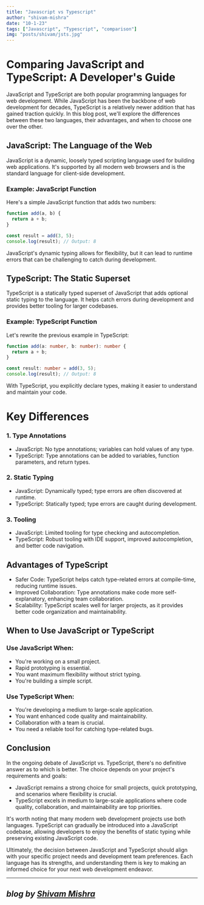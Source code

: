 ```yaml
---
title: "Javascript vs Typescript"
author: "shivam-mishra"
date: "10-1-23"
tags: ["Javascript", "Typescript", "comparison"]
img: "posts/shivam/jsts.jpg"
---
```


# Comparing JavaScript and TypeScript: A Developer's Guide

JavaScript and TypeScript are both popular programming languages for web development. While JavaScript has been the backbone of web development for decades, TypeScript is a relatively newer addition that has gained traction quickly. In this blog post, we'll explore the differences between these two languages, their advantages, and when to choose one over the other.

## JavaScript: The Language of the Web

JavaScript is a dynamic, loosely typed scripting language used for building web applications. It's supported by all modern web browsers and is the standard language for client-side development.

### Example: JavaScript Function

Here's a simple JavaScript function that adds two numbers:

```javascript
function add(a, b) {
  return a + b;
}

const result = add(3, 5);
console.log(result); // Output: 8
```

JavaScript's dynamic typing allows for flexibility, but it can lead to runtime errors that can be challenging to catch during development.

TypeScript: The Static Superset
----

TypeScript is a statically typed superset of JavaScript that adds optional static typing to the language. It helps catch errors during development and provides better tooling for larger codebases.

### Example: TypeScript Function

Let's rewrite the previous example in TypeScript:



```typescript
function add(a: number, b: number): number {
  return a + b;
}

const result: number = add(3, 5);
console.log(result); // Output: 8
```

With TypeScript, you explicitly declare types, making it easier to understand and maintain your code.

# Key Differences


### 1\. Type Annotations

-   JavaScript: No type annotations; variables can hold values of any type.
-   TypeScript: Type annotations can be added to variables, function parameters, and return types.

### 2\. Static Typing

-   JavaScript: Dynamically typed; type errors are often discovered at runtime.
-   TypeScript: Statically typed; type errors are caught during development.

### 3\. Tooling

-   JavaScript: Limited tooling for type checking and autocompletion.
-   TypeScript: Robust tooling with IDE support, improved autocompletion, and better code navigation.


## Advantages of TypeScript


-   Safer Code: TypeScript helps catch type-related errors at compile-time, reducing runtime issues.
-   Improved Collaboration: Type annotations make code more self-explanatory, enhancing team collaboration.
-   Scalability: TypeScript scales well for larger projects, as it provides better code organization and maintainability.


## When to Use JavaScript or TypeScript


### Use JavaScript When:

-   You're working on a small project.
-   Rapid prototyping is essential.
-   You want maximum flexibility without strict typing.
-   You're building a simple script.

### Use TypeScript When:

-   You're developing a medium to large-scale application.
-   You want enhanced code quality and maintainability.
-   Collaboration with a team is crucial.
-   You need a reliable tool for catching type-related bugs.

## Conclusion
In the ongoing debate of JavaScript vs. TypeScript, there's no definitive answer as to which is better. The choice depends on your project's requirements and goals:

-   JavaScript remains a strong choice for small projects, quick prototyping, and scenarios where flexibility is crucial.
-   TypeScript excels in medium to large-scale applications where code quality, collaboration, and maintainability are top priorities.

It's worth noting that many modern web development projects use both languages. TypeScript can gradually be introduced into a JavaScript codebase, allowing developers to enjoy the benefits of static typing while preserving existing JavaScript code.

Ultimately, the decision between JavaScript and TypeScript should align with your specific project needs and development team preferences. Each language has its strengths, and understanding them is key to making an informed choice for your next web development endeavor.

---
 _blog by [Shivam Mishra](https://github.com/Shivam-Fl)_
---